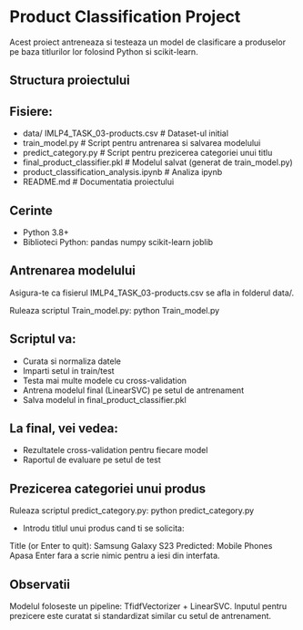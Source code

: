 # Product Classification Project

Acest proiect antreneaza si testeaza un model de clasificare a produselor pe baza titlurilor lor folosind Python si scikit-learn.

## Structura proiectului

## Fisiere:
- data/ IMLP4_TASK_03-products.csv # Dataset-ul initial
- train_model.py # Script pentru antrenarea si salvarea modelului
- predict_category.py # Script pentru prezicerea categoriei unui titlu
- final_product_classifier.pkl # Modelul salvat (generat de train_model.py)
- product_classification_analysis.ipynb # Analiza ipynb
- README.md # Documentatia proiectului

## Cerinte

- Python 3.8+
- Biblioteci Python:
    pandas numpy scikit-learn joblib

## Antrenarea modelului
Asigura-te ca fisierul IMLP4_TASK_03-products.csv se afla in folderul data/.

Ruleaza scriptul Train_model.py:
python Train_model.py

## Scriptul va:

- Curata si normaliza datele
- Imparti setul in train/test
- Testa mai multe modele cu cross-validation
- Antrena modelul final (LinearSVC) pe setul de antrenament
- Salva modelul in final_product_classifier.pkl

## La final, vei vedea:

- Rezultatele cross-validation pentru fiecare model
- Raportul de evaluare pe setul de test

## Prezicerea categoriei unui produs
Ruleaza scriptul predict_category.py:
python predict_category.py

- Introdu titlul unui produs cand ti se solicita:

Title (or Enter to quit): Samsung Galaxy S23
Predicted: Mobile Phones
Apasa Enter fara a scrie nimic pentru a iesi din interfata.

## Observatii

Modelul foloseste un pipeline: TfidfVectorizer + LinearSVC.
Inputul pentru prezicere este curatat si standardizat similar cu setul de antrenament.
